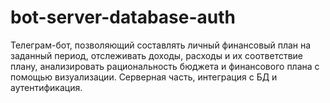 # bot-server-database-auth

Телеграм-бот, позволяющий составлять личный финансовый план на заданный период, отслеживать доходы, расходы и их соответствие плану, анализировать рациональность бюджета и финансового плана с помощью визуализации.
Серверная часть, интеграция с БД и аутентификация.
